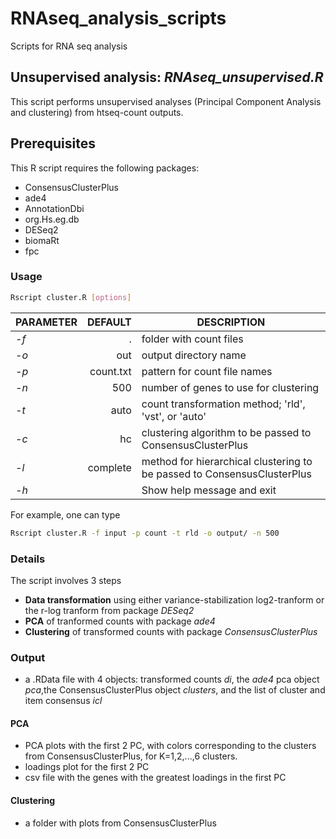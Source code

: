 # RNAseq_analysis_scripts
Scripts for RNA seq analysis

## Unsupervised analysis: *RNAseq_unsupervised.R*

This script performs unsupervised analyses (Principal Component Analysis and clustering) from htseq-count outputs. 

## Prerequisites
This R script requires the following packages:
- ConsensusClusterPlus
- ade4
- AnnotationDbi
- org.Hs.eg.db
- DESeq2
- biomaRt
- fpc


### Usage
```bash
Rscript cluster.R [options]
```

| **PARAMETER** | **DEFAULT** | **DESCRIPTION** |
|-----------|--------------:|-------------| 
*-f* | . | folder with count files |
*-o* | out | output directory name |
*-p* |  count.txt | pattern for count file names |
*-n* | 500 | number of genes to use for clustering |
*-t* | auto | count transformation method; 'rld', 'vst', or 'auto' |
*-c* | hc | clustering algorithm to be passed to ConsensusClusterPlus|
*-l*  | complete | method for hierarchical clustering to be passed to ConsensusClusterPlus|
*-h*    |  | Show help message and exit|

For example, one can type
```bash
Rscript cluster.R -f input -p count -t rld -o output/ -n 500
```

### Details
The script involves 3 steps
- **Data transformation** using either variance-stabilization log2-tranform or the r-log tranform from package *DESeq2*
- **PCA** of tranformed counts with package *ade4*
- **Clustering** of transformed counts with package *ConsensusClusterPlus*

### Output
- a .RData file with 4 objects: transformed counts *di*, the *ade4* pca object *pca*,the ConsensusClusterPlus object *clusters*, and the list of cluster and item consensus *icl*

#### PCA
- PCA plots with the first 2 PC, with colors corresponding to the clusters from ConsensusClusterPlus, for K=1,2,...,6 clusters.
- loadings plot for the first 2 PC
- csv file with the genes with the greatest loadings in the first PC
#### Clustering
- a folder with plots from ConsensusClusterPlus

